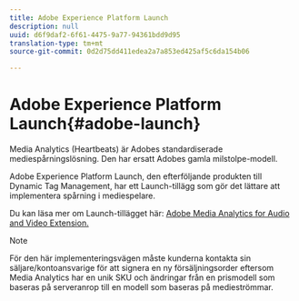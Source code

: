 ```yaml
---
title: Adobe Experience Platform Launch
description: null
uuid: d6f9daf2-6f61-4475-9a77-94361bdd9d95
translation-type: tm+mt
source-git-commit: 0d2d75dd411edea2a7a853ed425af5c6da154b06

---
```



# Adobe Experience Platform Launch{#adobe-launch}

Media Analytics (Heartbeats) är Adobes standardiserade mediespårningslösning. Den har ersatt Adobes gamla milstolpe-modell.

Adobe Experience Platform Launch, den efterföljande produkten till Dynamic Tag Management, har ett Launch-tillägg som gör det lättare att implementera spårning i mediespelare.

Du kan läsa mer om Launch-tillägget här: [Adobe Media Analytics for Audio and Video Extension.](https://docs.adobe.com/content/help/en/launch/using/extensions-ref/adobe-extension/media-analytics-extension/overview.html)

>[!NOTE]
>
>För den här implementeringsvägen måste kunderna kontakta sin säljare/kontoansvarige för att signera en ny försäljningsorder eftersom Media Analytics har en unik SKU och ändringar från en prismodell som baseras på serveranrop till en modell som baseras på medieströmmar.

